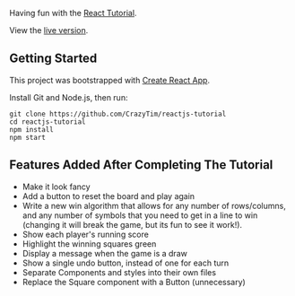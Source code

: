 Having fun with the [React Tutorial](https://reactjs.org/tutorial/tutorial.html).

View the [live version](https://crazytim.github.io/react-tutorial).

## Getting Started

This project was bootstrapped with [Create React App](https://github.com/facebook/create-react-app).

Install Git and Node.js, then run:

```
git clone https://github.com/CrazyTim/reactjs-tutorial
cd reactjs-tutorial
npm install
npm start
```

## Features Added After Completing The Tutorial

- Make it look fancy
- Add a button to reset the board and play again
- Write a new win algorithm that allows for any number of rows/columns, and any number of symbols that you need to get in a line to win (changing it will break the game, but its fun to see it work!).
- Show each player's running score
- Highlight the winning squares green
- Display a message when the game is a draw
- Show a single undo button, instead of one for each turn
- Separate Components and styles into their own files
- Replace the Square component with a Button (unnecessary)
